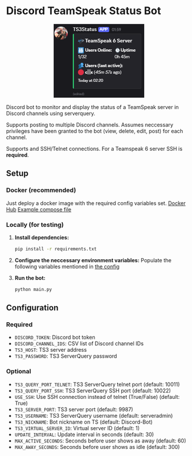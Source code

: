 # Discord TeamSpeak Status Bot

<div align="center">
  <img src="docs/Discord_2025-09-21_02-20-28.png" alt="Discord Bot Screenshot">
</div>

Discord bot to monitor and display the status of a TeamSpeak server in Discord channels using serverquery. 

Supports posting to multiple Discord channels. Assumes neccessary privileges have been granted to the bot (view, delete, edit, post) for each channel.

Supports and SSH/Telnet connections. For a Teamspeak 6 server SSH is **required**.


## Setup
### Docker (recommended)
Just deploy a docker image with the required config variables set.
[Docker Hub](https://hub.docker.com/r/rale2k/discord-ts3-status)
[Example compose file](./docker-compose.yml)

### Locally (for testing)
1. **Install dependencies:**
   ```bash
   pip install -r requirements.txt
   ```

2. **Configure the neccessary environment variables:**
   Populate the following variables mentioned in [the config](#configuration)

4. **Run the bot:**
   ```bash
   python main.py
   ```

## Configuration
### Required
- `DISCORD_TOKEN`: Discord bot token
- `DISCORD_CHANNEL_IDS`: CSV list of Discord channel IDs
- `TS3_HOST`: TS3 server address
- `TS3_PASSWORD`: TS3 ServerQuery password

### Optional
- `TS3_QUERY_PORT_TELNET`: TS3 ServerQuery telnet port (default: 10011)
- `TS3_QUERY_PORT_SSH`: TS3 ServerQuery SSH port (default: 10022)
- `USE_SSH`: Use SSH connection instead of telnet (True/False) (default: True)
- `TS3_SERVER_PORT`: TS3 server port (default: 9987)
- `TS3_USERNAME`: TS3 ServerQuery username (default: serveradmin)
- `TS3_NICKNAME`: Bot nickname on TS (default: Discord-Bot)
- `TS3_VIRTUAL_SERVER_ID`: Virtual server ID (default: 1)
- `UPDATE_INTERVAL`: Update interval in seconds (default: 30)
- `MAX_ACTIVE_SECONDS`: Seconds before user shows as away (default: 60)
- `MAX_AWAY_SECONDS`: Seconds before user shows as idle (default: 300)

